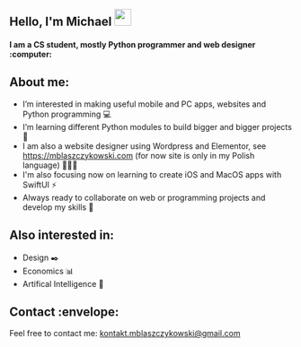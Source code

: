 <h2 align="left">
<abc>
  <br>Hello, I'm Michael <img src="https://user-images.githubusercontent.com/42378118/110234147-e3259600-7f4e-11eb-95be-0c4047144dea.gif" width="30"><br>
</h2> 
<h4 align="left">
  I am a CS student, mostly Python programmer and web designer :computer:<br>
</h4>
</abc>

<h2 align="left">About me:</h2>

- I’m interested in making useful mobile and PC apps, websites and Python programming :computer:
- I’m learning different Python modules to build bigger and bigger projects :dart:
- I am also a website designer using Wordpress and Elementor, see https://mblaszczykowski.com (for now site is only in my Polish language) 👨🏻‍💻
- I'm also focusing now on learning to create iOS and MacOS apps with SwiftUI :zap:
- Always ready to collaborate on web or programming projects and develop my skills :rocket:

<h2 align="left">Also interested in:</h2>

- Design :black_nib:
- Economics :bar_chart:
- Artifical Intelligence :robot:

<h2 align="left">Contact :envelope: </h2>

Feel free to contact me: kontakt.mblaszczykowski@gmail.com 

<!---
mblaszczykowski/mblaszczykowski is a ✨ special ✨ repository because its `README.md` (this file) appears on your GitHub profile.
You can click the Preview link to take a look at your changes.
--->
